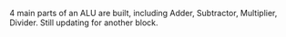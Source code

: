 4 main parts of an ALU are built, including Adder, Subtractor, Multiplier, Divider.
Still updating for another block.
